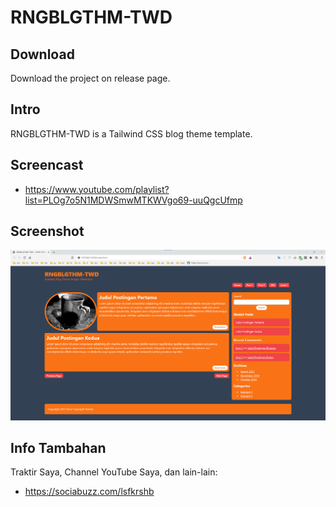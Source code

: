 # RNGBLGTHM-TWD

## Download

Download the project on release page.

## Intro

RNGBLGTHM-TWD is a Tailwind CSS blog theme template.

## Screencast

- https://www.youtube.com/playlist?list=PLOg7o5N1MDWSmwMTKWVgo69-uuQgcUfmp

## Screenshot

![ScreenShot](assets/RNGBLGTHM-TWD.png?raw=true)

## Info Tambahan

Traktir Saya, Channel YouTube Saya, dan lain-lain:

- https://sociabuzz.com/lsfkrshb
